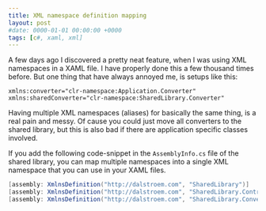 ```yaml
---
title: XML namespace definition mapping
layout: post
#date: 0000-01-01 00:00:00 +0000
tags: [c#, xaml, xml]
---
```

A few days ago I discovered a pretty neat feature, when I was using XML namespaces in a XAML file. I have properly done this a few thousand times before. But one thing that have always annoyed me, is setups like this:

```
xmlns:converter="clr-namespace:Application.Converter"
xmlns:sharedConverter="clr-namespace:SharedLibrary.Converter"
```

Having multiple XML namespaces (aliases) for basically the same thing, is a real pain and messy. Of cause you could just move all converters to the shared library, but this is also bad if there are application specific classes involved.

If you add the following code-snippet in the `AssemblyInfo.cs` file of the shared library, you can map multiple namespaces into a single XML namespace that you can use in your XAML files.

```csharp
[assembly: XmlnsDefinition("http://dalstroem.com", "SharedLibrary")]
[assembly: XmlnsDefinition("http://dalstroem.com", "SharedLibrary.Controls")]
[assembly: XmlnsDefinition("http://dalstroem.com", "SharedLibrary.Converter")]
```
